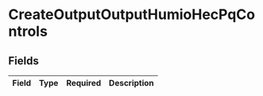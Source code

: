 # CreateOutputOutputHumioHecPqControls


## Fields

| Field       | Type        | Required    | Description |
| ----------- | ----------- | ----------- | ----------- |